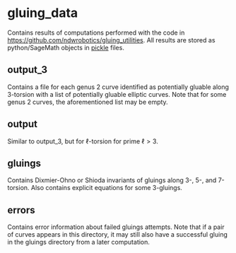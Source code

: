 # gluing_data

Contains results of computations performed with the code in https://github.com/ndwrobotics/gluing_utilities. All results are stored as python/SageMath objects in [pickle](https://docs.python.org/3/library/pickle.html) files.

## output_3

Contains a file for each genus 2 curve identified as potentially gluable along 3-torsion with a list of potentially gluable elliptic curves. Note that for some genus 2 curves, the aforementioned list may be empty.

## output

Similar to output_3, but for $\ell$-torsion for prime $\ell > 3$.

## gluings

Contains Dixmier-Ohno or Shioda invariants of gluings along 3-, 5-, and 7-torsion. Also contains explicit equations for some 3-gluings.

## errors

Contains error information about failed gluings attempts. Note that if a pair of curves appears in this directory, it may still also have a successful gluing in the gluings directory from a later computation.